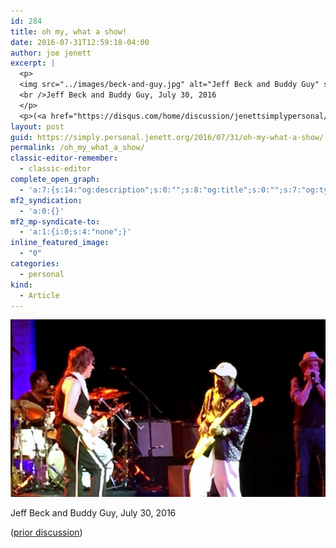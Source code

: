 ```yaml
---
id: 284
title: oh my, what a show!
date: 2016-07-31T12:59:18-04:00
author: joe jenett
excerpt: |
  <p>
  <img src="../images/beck-and-guy.jpg" alt="Jeff Beck and Buddy Guy" style="border:none;" />
  <br />Jeff Beck and Buddy Guy, July 30, 2016
  </p>
  <p>(<a href="https://disqus.com/home/discussion/jenettsimplypersonal/jenettsimplypersonal_oh_my_what_a_show/">prior discussion</a>)</p>
layout: post
guid: https://simply.personal.jenett.org/2016/07/31/oh-my-what-a-show/
permalink: /oh_my_what_a_show/
classic-editor-remember:
  - classic-editor
complete_open_graph:
  - 'a:7:{s:14:"og:description";s:0:"";s:8:"og:title";s:0:"";s:7:"og:type";s:0:"";s:12:"twitter:card";s:7:"summary";s:15:"twitter:creator";s:0:"";s:19:"twitter:description";s:0:"";s:8:"og:image";s:0:"";}'
mf2_syndication:
  - 'a:0:{}'
mf2_mp-syndicate-to:
  - 'a:1:{i:0;s:4:"none";}'
inline_featured_image:
  - "0"
categories:
  - personal
kind:
  - Article
---
```

<img src="../images/beck-and-guy.jpg" alt="Jeff Beck and Buddy Guy" style="border:none;" />  
  
Jeff Beck and Buddy Guy, July 30, 2016 

([prior discussion](https://disqus.com/home/discussion/jenettsimplypersonal/jenettsimplypersonal_oh_my_what_a_show/))